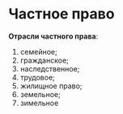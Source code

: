 # Частное право

**Отрасли частного права**: 
1. семейное;
2. гражданское;
3. наследственное;
4. трудовое;
5. жилищное право;
6. земельное;
7. зимельное 